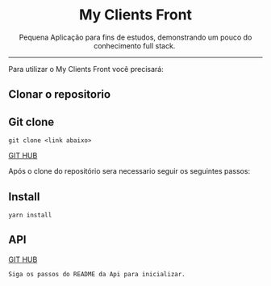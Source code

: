 ### <h1 align="center">My Clients Front</h1>

<p align="center">Pequena Aplicação para fins de estudos, demonstrando um pouco do conhecimento full stack. 
</p>

---

Para utilizar o My Clients Front você precisará:

## Clonar o repositorio

## Git clone

    git clone <link abaixo>

<a href="https://github.com/danilovalerio89/my-clients-frontend"> GIT HUB </a>

Após o clone do repositório sera necessario seguir os seguintes passos:

## Install

    yarn install

## API

<a href="https://github.com/danilovalerio89/my-clients-backend"> GIT HUB </a>

    Siga os passos do README da Api para inicializar.
